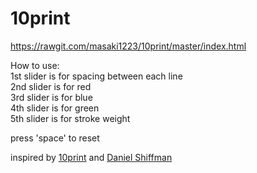 # 10print
https://rawgit.com/masaki1223/10print/master/index.html

How to use:</br>
1st slider is for spacing between each line</br>
2nd slider is for red</br>
3rd slider is for blue</br>
4th slider is for green</br>
5th slider is for stroke weight</br>

press 'space' to reset

inspired by <a href='https://10print.org'>10print</a> and <a href='https://github.com/shiffman'>Daniel Shiffman</a>